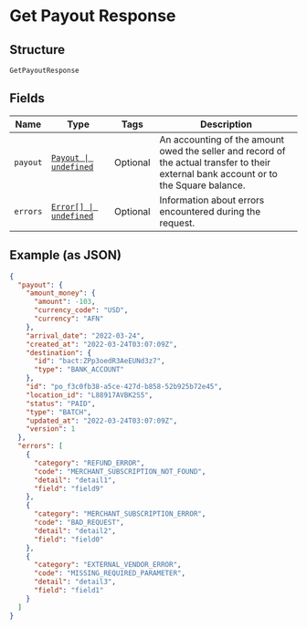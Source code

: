 
# Get Payout Response

## Structure

`GetPayoutResponse`

## Fields

| Name | Type | Tags | Description |
|  --- | --- | --- | --- |
| `payout` | [`Payout \| undefined`](../../doc/models/payout.md) | Optional | An accounting of the amount owed the seller and record of the actual transfer to their<br>external bank account or to the Square balance. |
| `errors` | [`Error[] \| undefined`](../../doc/models/error.md) | Optional | Information about errors encountered during the request. |

## Example (as JSON)

```json
{
  "payout": {
    "amount_money": {
      "amount": -103,
      "currency_code": "USD",
      "currency": "AFN"
    },
    "arrival_date": "2022-03-24",
    "created_at": "2022-03-24T03:07:09Z",
    "destination": {
      "id": "bact:ZPp3oedR3AeEUNd3z7",
      "type": "BANK_ACCOUNT"
    },
    "id": "po_f3c0fb38-a5ce-427d-b858-52b925b72e45",
    "location_id": "L88917AVBK2S5",
    "status": "PAID",
    "type": "BATCH",
    "updated_at": "2022-03-24T03:07:09Z",
    "version": 1
  },
  "errors": [
    {
      "category": "REFUND_ERROR",
      "code": "MERCHANT_SUBSCRIPTION_NOT_FOUND",
      "detail": "detail1",
      "field": "field9"
    },
    {
      "category": "MERCHANT_SUBSCRIPTION_ERROR",
      "code": "BAD_REQUEST",
      "detail": "detail2",
      "field": "field0"
    },
    {
      "category": "EXTERNAL_VENDOR_ERROR",
      "code": "MISSING_REQUIRED_PARAMETER",
      "detail": "detail3",
      "field": "field1"
    }
  ]
}
```

